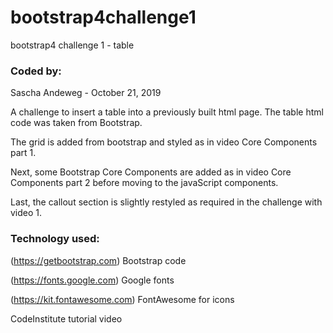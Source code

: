 # bootstrap4challenge1
bootstrap4 challenge 1 - table

### Coded by:
Sascha Andeweg - October 21, 2019

A challenge to insert a table into a previously built html page. The table html code was taken from Bootstrap.

The grid is added from bootstrap and styled as in video Core Components part 1.

Next, some Bootstrap Core Components are added as in video Core Components part 2 before moving to the javaScript components.

Last, the callout section is slightly restyled as required in the challenge with video 1.

### Technology used:
(https://getbootstrap.com) Bootstrap code

(https://fonts.google.com) Google fonts

(https://kit.fontawesome.com) FontAwesome for icons

CodeInstitute tutorial video
